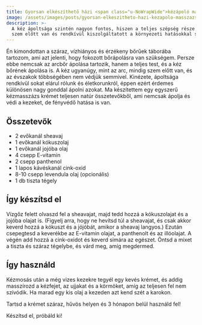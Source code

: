 ```yaml
---
title: Gyorsan elkészíthető házi <span class="u-NoWrapWide">kézápoló masszázskrém</span>
image: /assets/images/posts/gyorsan-elkeszitheto-hazi-kezapolo-masszazskrem-social.jpg
description: >-
  A kéz ápoltsága szintén nagyon fontos, hiszen a teljes szépség része. Ráadásul, mindig
  szem előtt van és rendkívül kiszolgáltatott a környezeti hatásokkal szemben.
---
```


Én kimondottan a száraz, vízhiányos és érzékeny bőrűek táborába tartozom, ami
azt jelenti, hogy fokozott bőrápolásra van szükségem. Persze ebbe nemcsak az
arcbőr ápolása tartozik, hanem a teljes test, és a kéz bőrének ápolása is. A kéz
ugyanúgy, mint az arc, mindig szem előtt van, és az évszakok többségében nem
védjük semmivel. Kinézete, ápoltsága rendkívül sokat elárul rólunk és
életkorunkról, éppen ezért érdemes különösen nagy gonddal ápolni azokat. Ma
készítettem egy egyszerű kézmasszázs krémet teljesen natúr összetevőkből, ami
nemcsak ápolja és védi a kezeket, de fényvédő hatása is van.

## Összetevők

*   2 evőkanál sheavaj
*   1 evőkanál kókuszolaj
*   1 evőkanál jojóba olaj
*   4 csepp E-vitamin
*   2 csepp panthenol
*   1 lapos kávéskanál cink-oxid
*   8-10 csepp levendula olaj (opcionális)
*   1 db tiszta tégely

## Így készítsd el

Vízgőz felett olvaszd fel a sheavajat, majd tedd hozzá a kókuszolajat és a
jojóba olajat is. (Figyelj arra, hogy ne hevítsd túl a sheavajat, és csak akkor
keverd hozzá a kókuszt és a jójóbát, amikor a sheavaj langyos.) Ezután
csepegtesd a keverékbe az E-vitamin olajat, a panthenolt és az illóolajat. A
végén add hozzá a cink-oxidot és keverd simára az egészet. Öntsd a mixet a
tiszta és száraz tégelybe, és várd meg, amíg megdermed.

## Így használd

Kézmosás után a még vizes kezekre tegyél egy kevés krémet, és addig masszírozd a
kézfejet, az ujjakat és a körmöket, amíg az teljesen fel nem szívódik. Ha marad
egy kis olaj a kezeden azt kend szét a karokon.

Tartsd a krémet száraz, hűvös helyen és 3 hónapon belül használd fel!

Készítsd el, próbáld ki!


